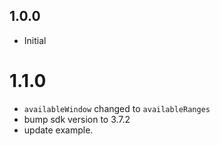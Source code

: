 ## 1.0.0

* Initial

# 1.1.0

* `availableWindow` changed to `availableRanges`
* bump sdk version to 3.7.2
* update example.
